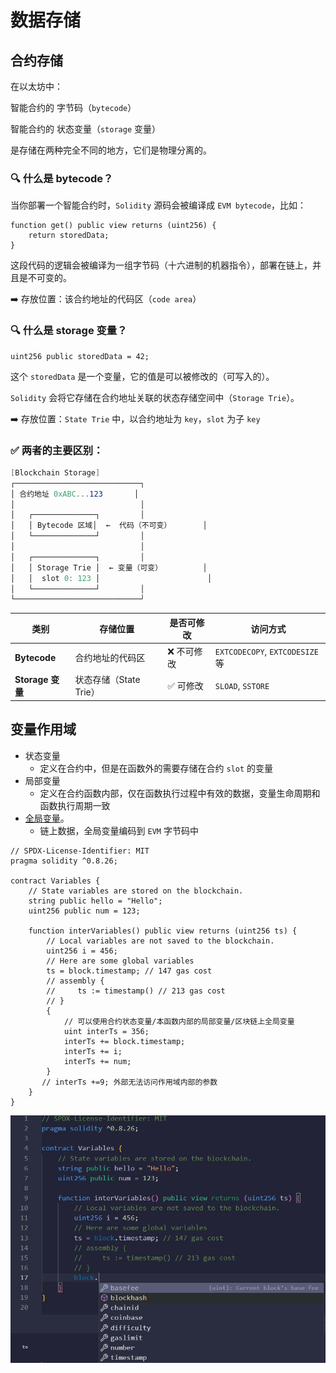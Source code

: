 # 数据存储
## 合约存储
在以太坊中：

智能合约的 字节码（`bytecode`）

智能合约的 状态变量（`storage` 变量）

是存储在两种完全不同的地方，它们是物理分离的。

### 🔍 什么是 bytecode？
当你部署一个智能合约时，`Solidity` 源码会被编译成 `EVM bytecode`，比如：
```solidity
function get() public view returns (uint256) {
    return storedData;
}
```
这段代码的逻辑会被编译为一组字节码（十六进制的机器指令），部署在链上，并且是不可变的。

➡️ 存放位置：该合约地址的代码区（`code area`）

### 🔍 什么是 storage 变量？
```solidity
uint256 public storedData = 42;
```
这个 `storedData` 是一个变量，它的值是可以被修改的（可写入的）。

`Solidity` 会将它存储在合约地址关联的状态存储空间中（`Storage Trie`）。

➡️ 存放位置：`State Trie` 中，以合约地址为 `key`，`slot` 为子 `key`

### ✅ 两者的主要区别：
```csharp
[Blockchain Storage]
┌────────────────────────────┐
│ 合约地址 0xABC...123       │
│                            │
│   ┌──────────────┐         │
│   │ Bytecode 区域│  ←  代码（不可变）       │
│   └──────────────┘         │
│                            │
│   ┌──────────────┐         │
│   │ Storage Trie │  ← 变量（可变）         │
│   │  slot 0: 123 │                        │
│   └──────────────┘         │
└────────────────────────────┘

```
| 类别             | 存储位置             | 是否可修改  | 访问方式                           |
| -------------- | ---------------- | ------ | ------------------------------ |
| **Bytecode**   | 合约地址的代码区         | ❌ 不可修改 | `EXTCODECOPY`, `EXTCODESIZE` 等 |
| **Storage 变量** | 状态存储（State Trie） | ✅ 可修改  | `SLOAD`, `SSTORE`              |

## 变量作用域
- 状态变量
  - 定义在合约中，但是在函数外的需要存储在合约 `slot` 的变量
- 局部变量
  - 定义在合约函数内部，仅在函数执行过程中有效的数据，变量生命周期和函数执行周期一致
- [全局变量](https://www.evm.codes/?fork=cancun#40)。
  - 链上数据，全局变量编码到 `EVM` 字节码中
```solidity
// SPDX-License-Identifier: MIT
pragma solidity ^0.8.26;

contract Variables {
    // State variables are stored on the blockchain.
    string public hello = "Hello";
    uint256 public num = 123;

    function interVariables() public view returns (uint256 ts) {
        // Local variables are not saved to the blockchain.
        uint256 i = 456;
        // Here are some global variables
        ts = block.timestamp; // 147 gas cost
        // assembly {
        //     ts := timestamp() // 213 gas cost
        // }
        {
            // 可以使用合约状态变量/本函数内部的局部变量/区块链上全局变量
            uint interTs = 356;
            interTs += block.timestamp;
            interTs += i;
            interTs += num;
        }
       // interTs +=9; 外部无法访问作用域内部的参数
    }
}
```
![](./images/global_variables.png)
